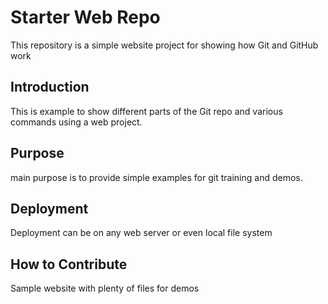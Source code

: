 # Starter Web Repo

This repository is a simple website project for showing how Git and GitHub work

## Introduction
This is example to show different parts of the Git repo and various commands using a web project.
## Purpose
main purpose is to provide simple examples for git training and demos.

## Deployment
Deployment can be on any web server or even local file system

## How to Contribute

Sample website with plenty of files for demos
